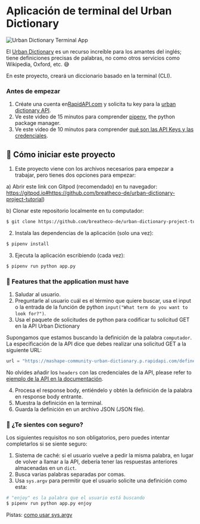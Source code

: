 <!--hide-->
# Aplicación de terminal del Urban Dictionary
<!--endhide-->

![Urban Dictionary Terminal App](https://github.com/breatheco-de/english-dictionary-project-tutorial/blob/master/preview.gif?raw=true)

El [Urban Dictionary](https://www.urbandictionary.com/) es un recurso increíble para los amantes del inglés; tiene definiciones precisas de palabras, no como otros servicios como Wikipedia, Oxford, etc. 😅

En este proyecto, creará un diccionario basado en la terminal (CLI).

### Antes de empezar

1. Créate una cuenta en[RapidAPI.com](https://rapidapi.com/) y solicita tu key para la [urban dictionary API](https://rapidapi.com/community/api/urban-dictionary).
2. Ve este video de 15 minutos para comprender [pipenv](https://www.youtube.com/watch?v=6Qmnh5C4Pmo), the python package manager.
3. Ve este video de 10 minutos para comprender [qué son las API Keys y las credenciales](https://www.youtube.com/watch?v=InoAIgBZIEA).


## 🌱  Cómo iniciar este proyecto

1. Este proyecto viene con los archivos necesarios para empezar a trabajar, pero tienes dos opciones para empezar:

a) Abrir este link con Gitpod (recomendado) en tu navegador: https://gitpod.io#https://github.com/breatheco-de/urban-dictionary-project-tutorial) 

b) Clonar este repositorio localmente en tu computador:
```sh
$ git clone https://github.com/breatheco-de/urban-dictionary-project-tutorial) (recomended)
```

2. Instala las dependencias de la aplicación (solo una vez):

```bash
$ pipenv install
```
3. Ejecuta la aplicación escribiendo (cada vez):

```bash
$ pipenv run python app.py
```

### 📝 Features that the application must have

1. Saludar al usuario.
2. Preguntarle al usuario cuál es el término que quiere buscar, usa el input o la entrada de la función de python `input("What term do you want to look for?")`.
3. Usa el paquete de solicitudes de python para codificar tu solicitud GET en la API Urban Dictionary 

Supongamos que estamos buscando la definición de la palabra `computador`. La especificación de la API dice que debes realizar una solicitud GET a la siguiente URL:

```python
url = "https://mashape-community-urban-dictionary.p.rapidapi.com/define?term=computer"
```
No olvides añadir los `headers` con las credenciales de la API, please refer to [ejemplo de la API en la documentación](https://rapidapi.com/community/api/urban-dictionary/endpoints).

4. Procesa el response body, entiéndelo y obtén la definición de la palabra en response body entrante. 
5. Muestra la definición en la terminal.
6. Guarda la definición en un archivo JSON (JSON file).

### 🤠 ¿Te sientes con seguro?

Los siguientes requisitos no son obligatorios, pero puedes intentar completarlos si se siente seguro:

1. Sistema de caché: si el usuario vuelve a pedir la misma palabra, en lugar de volver a llamar a la API, debería tener las respuestas anteriores almacenadas en un `dict`.
2. Busca varias palabras separadas por comas.
3. Usa `sys.argv` para permitir que el usuario solicite una definición como esta:

```python
# "enjoy" es la palabra que el usuario está buscando
$ pipenv run python app.py enjoy
```

Pistas: [como usar sys.argv](https://www.pythonforbeginners.com/system/python-sys-argv)




